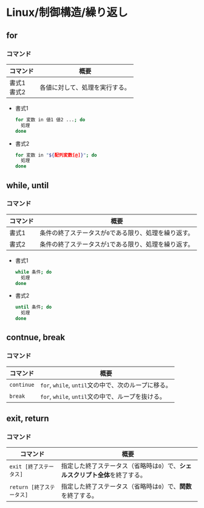 # Linux/制御構造/繰り返し

## for

### コマンド

| コマンド         | 概要                           |
| ---------------- | ------------------------------ |
| 書式1<br />書式2 | 各値に対して、処理を実行する。 |

- 書式1

  ```bash
  for 変数 in 値1 値2 ...; do 
    処理
  done
  ```

- 書式2

  ```bash
  for 変数 in "${配列変数[@]}"; do 
    処理
  done
  ```

## while, until

### コマンド

| コマンド | 概要                                                  |
| -------- | ----------------------------------------------------- |
| 書式1    | 条件の終了ステータスが`0`である限り、処理を繰り返す。 |
| 書式2    | 条件の終了ステータスが`1`である限り、処理を繰り返す。 |

- 書式1

  ```bash
  while 条件; do 
    処理
  done
  ```

- 書式2

  ```bash
  until 条件; do 
    処理
  done
  ```

## contnue, break

### コマンド

| コマンド                  | 概要                                                         |
| ------------------------- | ------------------------------------------------------------ |
| `continue`                | `for`, `while`, `until`文の中で、次のループに移る。          |
| `break`                   | `for`, `while`, `until`文の中で、ループを抜ける。            |

## exit, return

### コマンド

| コマンド                  | 概要                                                         |
| ------------------------- | ------------------------------------------------------------ |
| `exit [終了ステータス]`   | 指定した終了ステータス（省略時は`0`）で、**シェルスクリプト全体**を終了する。 |
| `return [終了ステータス]` | 指定した終了ステータス（省略時は`0`）で、**関数**を終了する。 |
